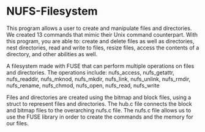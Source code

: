 # NUFS-Filesystem
This program allows a user to create and manipulate files and directories. We created 13 commands that mimic their Unix command counterpart. With this program, you are able to: create and delete files as well as directories, nest directories, read and write to files, resize files,  access the contents of a directory, and other abilities as well.

A filesystem made with FUSE that can perform multiple operations on files and directories. The operations include:
nufs_access,
nufs_getattr,
nufs_readdir,
nufs_mknod,
nufs_mkdir,
nufs_link,
nufs_unlink,
nufs_rmdir,
nufs_rename,
nufs_chmod,
nufs_open,
nufs_read,
nufs_write


Files and directories are created using the bitmap and block files, using a struct to represent files and directories. The hub.c file connects the block and bitmap files to the overarching nufs.c file. The nufs.c file allows us to use the FUSE library in order to create the commands and the memory for our files.


